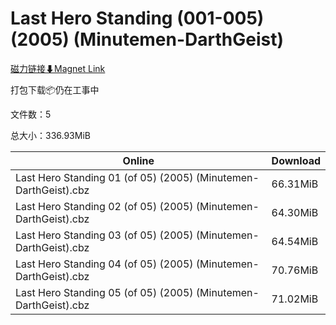 # Last Hero Standing (001-005) (2005) (Minutemen-DarthGeist)

[磁力链接⬇Magnet Link](magnet:?xt=urn:btih:5de462e057948c4110c173e1509a79dab0164d4e&dn=Last%20Hero%20Standing%20%28001-005%29%20%282005%29%20%28Minutemen-DarthGeist%29)

打包下载📦仍在工事中

文件数：5

总大小：336.93MiB

Online | Download
--- | ---
Last Hero Standing 01 (of 05) (2005) (Minutemen-DarthGeist).cbz | 66.31MiB
Last Hero Standing 02 (of 05) (2005) (Minutemen-DarthGeist).cbz | 64.30MiB
Last Hero Standing 03 (of 05) (2005) (Minutemen-DarthGeist).cbz | 64.54MiB
Last Hero Standing 04 (of 05) (2005) (Minutemen-DarthGeist).cbz | 70.76MiB
Last Hero Standing 05 (of 05) (2005) (Minutemen-DarthGeist).cbz | 71.02MiB